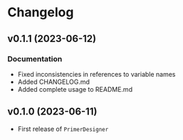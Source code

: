 # Changelog

## v0.1.1 (2023-06-12)

### Documentation

- Fixed inconsistencies in references to variable names
- Added CHANGELOG.md
- Added complete usage to README.md

## v0.1.0 (2023-06-11)

- First release of `PrimerDesigner`